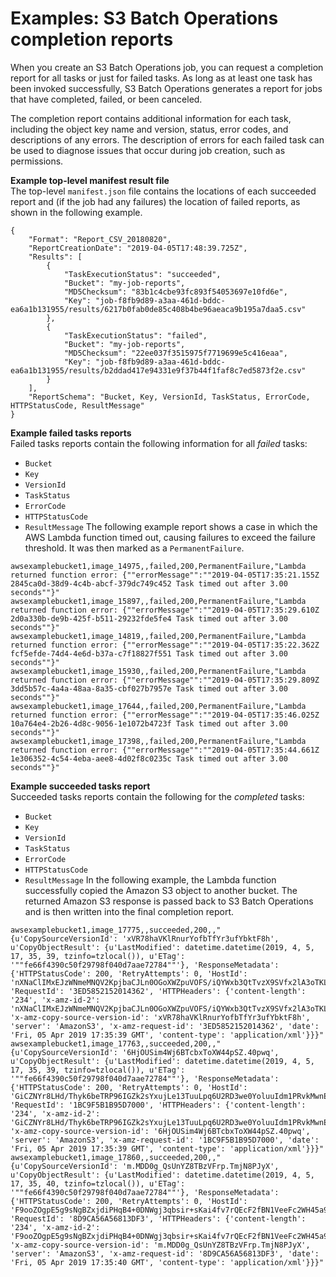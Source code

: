 # Examples: S3 Batch Operations completion reports<a name="batch-ops-examples-reports"></a>

When you create an S3 Batch Operations job, you can request a completion report for all tasks or just for failed tasks\. As long as at least one task has been invoked successfully, S3 Batch Operations generates a report for jobs that have completed, failed, or been canceled\.

The completion report contains additional information for each task, including the object key name and version, status, error codes, and descriptions of any errors\. The description of errors for each failed task can be used to diagnose issues that occur during job creation, such as permissions\.

**Example top\-level manifest result file**  
The top\-level `manifest.json` file contains the locations of each succeeded report and \(if the job had any failures\) the location of failed reports, as shown in the following example\.  

```
{
    "Format": "Report_CSV_20180820",
    "ReportCreationDate": "2019-04-05T17:48:39.725Z",
    "Results": [
        {
            "TaskExecutionStatus": "succeeded",
            "Bucket": "my-job-reports",
            "MD5Checksum": "83b1c4cbe93fc893f54053697e10fd6e",
            "Key": "job-f8fb9d89-a3aa-461d-bddc-ea6a1b131955/results/6217b0fab0de85c408b4be96aeaca9b195a7daa5.csv"
        },
        {
            "TaskExecutionStatus": "failed",
            "Bucket": "my-job-reports",
            "MD5Checksum": "22ee037f3515975f7719699e5c416eaa",
            "Key": "job-f8fb9d89-a3aa-461d-bddc-ea6a1b131955/results/b2ddad417e94331e9f37b44f1faf8c7ed5873f2e.csv"
        }
    ],
    "ReportSchema": "Bucket, Key, VersionId, TaskStatus, ErrorCode, HTTPStatusCode, ResultMessage"
}
```


**Example failed tasks reports**  
Failed tasks reports contain the following information for all *failed* tasks:  
+ `Bucket`
+ `Key`
+ `VersionId`
+ `TaskStatus`
+ `ErrorCode`
+ `HTTPStatusCode`
+ `ResultMessage`
The following example report shows a case in which the AWS Lambda function timed out, causing failures to exceed the failure threshold\. It was then marked as a `PermanentFailure`\.  

```
awsexamplebucket1,image_14975,,failed,200,PermanentFailure,"Lambda returned function error: {""errorMessage"":""2019-04-05T17:35:21.155Z 2845ca0d-38d9-4c4b-abcf-379dc749c452 Task timed out after 3.00 seconds""}"
awsexamplebucket1,image_15897,,failed,200,PermanentFailure,"Lambda returned function error: {""errorMessage"":""2019-04-05T17:35:29.610Z 2d0a330b-de9b-425f-b511-29232fde5fe4 Task timed out after 3.00 seconds""}"
awsexamplebucket1,image_14819,,failed,200,PermanentFailure,"Lambda returned function error: {""errorMessage"":""2019-04-05T17:35:22.362Z fcf5efde-74d4-4e6d-b37a-c7f18827f551 Task timed out after 3.00 seconds""}"
awsexamplebucket1,image_15930,,failed,200,PermanentFailure,"Lambda returned function error: {""errorMessage"":""2019-04-05T17:35:29.809Z 3dd5b57c-4a4a-48aa-8a35-cbf027b7957e Task timed out after 3.00 seconds""}"
awsexamplebucket1,image_17644,,failed,200,PermanentFailure,"Lambda returned function error: {""errorMessage"":""2019-04-05T17:35:46.025Z 10a764e4-2b26-4d8c-9056-1e1072b4723f Task timed out after 3.00 seconds""}"
awsexamplebucket1,image_17398,,failed,200,PermanentFailure,"Lambda returned function error: {""errorMessage"":""2019-04-05T17:35:44.661Z 1e306352-4c54-4eba-aee8-4d02f8c0235c Task timed out after 3.00 seconds""}"
```


**Example succeeded tasks report**  
Succeeded tasks reports contain the following for the *completed* tasks:  
+ `Bucket`
+ `Key`
+ `VersionId`
+ `TaskStatus`
+ `ErrorCode`
+ `HTTPStatusCode`
+ `ResultMessage`
In the following example, the Lambda function successfully copied the Amazon S3 object to another bucket\. The returned Amazon S3 response is passed back to S3 Batch Operations and is then written into the final completion report\.  

```
awsexamplebucket1,image_17775,,succeeded,200,,"{u'CopySourceVersionId': 'xVR78haVKlRnurYofbTfYr3ufYbktF8h', u'CopyObjectResult': {u'LastModified': datetime.datetime(2019, 4, 5, 17, 35, 39, tzinfo=tzlocal()), u'ETag': '""fe66f4390c50f29798f040d7aae72784""'}, 'ResponseMetadata': {'HTTPStatusCode': 200, 'RetryAttempts': 0, 'HostId': 'nXNaClIMxEJzWNmeMNQV2KpjbaCJLn0OGoXWZpuVOFS/iQYWxb3QtTvzX9SVfx2lA3oTKLwImKw=', 'RequestId': '3ED5852152014362', 'HTTPHeaders': {'content-length': '234', 'x-amz-id-2': 'nXNaClIMxEJzWNmeMNQV2KpjbaCJLn0OGoXWZpuVOFS/iQYWxb3QtTvzX9SVfx2lA3oTKLwImKw=', 'x-amz-copy-source-version-id': 'xVR78haVKlRnurYofbTfYr3ufYbktF8h', 'server': 'AmazonS3', 'x-amz-request-id': '3ED5852152014362', 'date': 'Fri, 05 Apr 2019 17:35:39 GMT', 'content-type': 'application/xml'}}}"
awsexamplebucket1,image_17763,,succeeded,200,,"{u'CopySourceVersionId': '6HjOUSim4Wj6BTcbxToXW44pSZ.40pwq', u'CopyObjectResult': {u'LastModified': datetime.datetime(2019, 4, 5, 17, 35, 39, tzinfo=tzlocal()), u'ETag': '""fe66f4390c50f29798f040d7aae72784""'}, 'ResponseMetadata': {'HTTPStatusCode': 200, 'RetryAttempts': 0, 'HostId': 'GiCZNYr8LHd/Thyk6beTRP96IGZk2sYxujLe13TuuLpq6U2RD3we0YoluuIdm1PRvkMwnEW1aFc=', 'RequestId': '1BC9F5B1B95D7000', 'HTTPHeaders': {'content-length': '234', 'x-amz-id-2': 'GiCZNYr8LHd/Thyk6beTRP96IGZk2sYxujLe13TuuLpq6U2RD3we0YoluuIdm1PRvkMwnEW1aFc=', 'x-amz-copy-source-version-id': '6HjOUSim4Wj6BTcbxToXW44pSZ.40pwq', 'server': 'AmazonS3', 'x-amz-request-id': '1BC9F5B1B95D7000', 'date': 'Fri, 05 Apr 2019 17:35:39 GMT', 'content-type': 'application/xml'}}}"
awsexamplebucket1,image_17860,,succeeded,200,,"{u'CopySourceVersionId': 'm.MDD0g_QsUnYZ8TBzVFrp.TmjN8PJyX', u'CopyObjectResult': {u'LastModified': datetime.datetime(2019, 4, 5, 17, 35, 40, tzinfo=tzlocal()), u'ETag': '""fe66f4390c50f29798f040d7aae72784""'}, 'ResponseMetadata': {'HTTPStatusCode': 200, 'RetryAttempts': 0, 'HostId': 'F9ooZOgpE5g9sNgBZxjdiPHqB4+0DNWgj3qbsir+sKai4fv7rQEcF2fBN1VeeFc2WH45a9ygb2g=', 'RequestId': '8D9CA56A56813DF3', 'HTTPHeaders': {'content-length': '234', 'x-amz-id-2': 'F9ooZOgpE5g9sNgBZxjdiPHqB4+0DNWgj3qbsir+sKai4fv7rQEcF2fBN1VeeFc2WH45a9ygb2g=', 'x-amz-copy-source-version-id': 'm.MDD0g_QsUnYZ8TBzVFrp.TmjN8PJyX', 'server': 'AmazonS3', 'x-amz-request-id': '8D9CA56A56813DF3', 'date': 'Fri, 05 Apr 2019 17:35:40 GMT', 'content-type': 'application/xml'}}}"
```